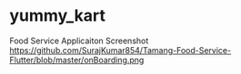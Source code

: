 # yummy_kart

Food Service Applicaiton
Screenshot 
https://github.com/SurajKumar854/Tamang-Food-Service-Flutter/blob/master/onBoarding.png

